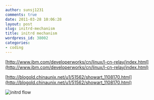 ```yaml
---
author: sunsj1231
comments: true
date: 2011-03-28 10:06:28
layout: post
slug: initrd-mechanism
title: initrd mechanism
wordpress_id: 38002
categories:
- coding
---
```


[http://www.ibm.com/developerworks/cn/linux/l-cn-relay/index.html](http://www.ibm.com/developerworks/cn/linux/l-cn-relay/index.html)

[http://blogold.chinaunix.net/u1/51562/showart_1108170.html](http://blogold.chinaunix.net/u1/51562/showart_1108170.html)

![initrd flow](http://simpleton-sun.appspot.com/media/ag1zaW1wbGV0b24tc3Vucg0LEgVNZWRpYRjxqAIM/080805155529.jpg)
